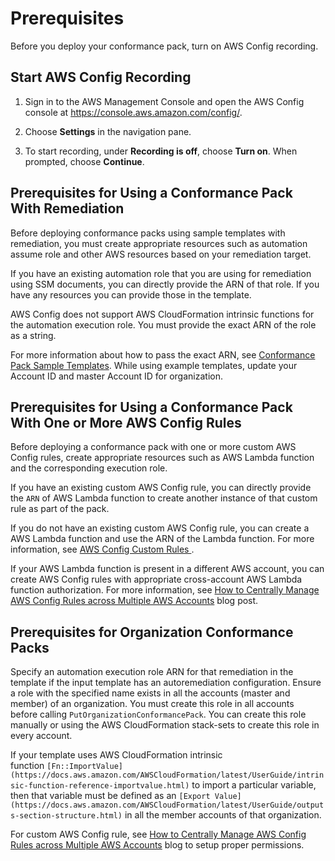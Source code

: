 # Prerequisites<a name="cpack-prerequisites"></a>

Before you deploy your conformance pack, turn on AWS Config recording\. 

## Start AWS Config Recording<a name="cpack-prerequisites-config-recording"></a>

1. Sign in to the AWS Management Console and open the AWS Config console at [https://console\.aws\.amazon\.com/config/](https://console.aws.amazon.com/config/)\.

1. Choose **Settings** in the navigation pane\.

1. To start recording, under **Recording is off**, choose **Turn on**\. When prompted, choose **Continue**\.

## Prerequisites for Using a Conformance Pack With Remediation<a name="cpack-prerequisites-remediations"></a>

Before deploying conformance packs using sample templates with remediation, you must create appropriate resources such as automation assume role and other AWS resources based on your remediation target\.

If you have an existing automation role that you are using for remediation using SSM documents, you can directly provide the ARN of that role\. If you have any resources you can provide those in the template\. 

AWS Config does not support AWS CloudFormation intrinsic functions for the automation execution role\. You must provide the exact ARN of the role as a string\. 

For more information about how to pass the exact ARN, see [Conformance Pack Sample Templates](conformancepack-sample-templates.md)\. While using example templates, update your Account ID and master Account ID for organization\.

## Prerequisites for Using a Conformance Pack With One or More AWS Config Rules<a name="cpack-prerequisites-oneormorerules"></a>

Before deploying a conformance pack with one or more custom AWS Config rules, create appropriate resources such as AWS Lambda function and the corresponding execution role\. 

If you have an existing custom AWS Config rule, you can directly provide the `ARN` of AWS Lambda function to create another instance of that custom rule as part of the pack\. 

If you do not have an existing custom AWS Config rule, you can create a AWS Lambda function and use the ARN of the Lambda function\. For more information, see [AWS Config Custom Rules ](evaluate-config_develop-rules.md)\.

If your AWS Lambda function is present in a different AWS account, you can create AWS Config rules with appropriate cross\-account AWS Lambda function authorization\. For more information, see [How to Centrally Manage AWS Config Rules across Multiple AWS Accounts](https://aws.amazon.com/blogs/devops/how-to-centrally-manage-aws-config-rules-across-multiple-aws-accounts/) blog post\.

## Prerequisites for Organization Conformance Packs<a name="cpack-prerequisites-organizationcpack"></a>

Specify an automation execution role ARN for that remediation in the template if the input template has an autoremediation configuration\. Ensure a role with the specified name exists in all the accounts \(master and member\) of an organization\. You must create this role in all accounts before calling `PutOrganizationConformancePack`\. You can create this role manually or using the AWS CloudFormation stack\-sets to create this role in every account\.

If your template uses AWS CloudFormation intrinsic function `[Fn::ImportValue](https://docs.aws.amazon.com/AWSCloudFormation/latest/UserGuide/intrinsic-function-reference-importvalue.html)` to import a particular variable, then that variable must be defined as an `[Export Value](https://docs.aws.amazon.com/AWSCloudFormation/latest/UserGuide/outputs-section-structure.html)` in all the member accounts of that organization\.

For custom AWS Config rule, see [How to Centrally Manage AWS Config Rules across Multiple AWS Accounts](https://aws.amazon.com/blogs/devops/how-to-centrally-manage-aws-config-rules-across-multiple-aws-accounts/) blog to setup proper permissions\.